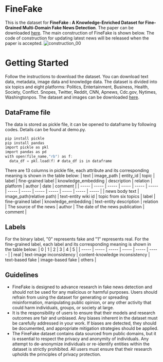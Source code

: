 # FineFake
This is the dataset for **FineFake : A Knowledge-Enriched Dataset for Fine-Grained Multi-Domain Fake News Detection**. The paper can be downloaded [here](https://doi.org/10.48550/arXiv.2404.01336). The main construction of FineFake is shown below. The code of construction for updating latest news will be released when the paper is accepted.
![construction_00](https://github.com/Accuser907/FineFake/assets/61140633/dbf1af33-9cc8-4f1d-9208-6be46a88fe54)

# Getting Started
Follow the instructions to download the dataset. You can download text data, metadata, image data and knowledge data.
The dataset is divided into six topics and eight platforms: Politics, Entertainment, Business, Health, Society, Conflict. Snopes, Twitter, Reddit, CNN, Apnews, Cdc.gov, Nytimes, Washingtonpos. The dataset and images can be downloaded [here](https://drive.google.com/file/d/16D9ix7ZOisa4VVBznBTBcv1N7TA-jodH/view?usp=sharing).

## DataFrame file
The data is stored as pickle file, it can be opened to dataframe by following codes. Details can be found at demo.py.
```c
pip install pickle
pip install pandas
import pickle as pkl
import pandas as pd
with open(file_name,"rb") as f:
  data_df = pkl.load(f) # data_df is in dataframe 
```
There are 13 columns in pickle file, each attribute and its corresponding meaning is shown in the table below:
| text | image_path | entity_id | topic | label | fine-grained label | knowledge_embedding | description | relation | platform | author | date | comment |
| ----- | ----- | ----- | ----- | ----- | ----- | ----- | ----- | ----- | ----- | ----- | ----- | ----- |
| news body text | image_path(relative path) | text-entity wiki id | topic from six topics | label | fine-grained label | knowledge_embedding | text-entity description | relation | The source of the news | author | The date of the news publication | comment |

## Labels
For the binary label, "0" represents fake and "1" represents real.
For the fine-grained label, each label and its corresponding meaning is shown in the table below:
| 0 | 1 | 2 | 3 | 4 | 5 |
| ----- | ----- | ----- | ----- | ----- | ----- |
| real | text-image inconsistency | content-knowledge inconsistency | text-based fake | image-based fake | others |

## Guidelines
- FineFake is designed to advance research in fake news detection and should not be used for any malicious or harmful purposes.  Users should refrain from using the dataset for generating or spreading misinformation, manipulating public opinion, or any other activity that could harm individuals, groups, or society at large.
- It is the responsibility of users to ensure that their models and research outcomes are fair and unbiased. Any biases inherent in the dataset must be carefully addressed in your work. If biases are detected, they should be documented, and appropriate mitigation strategies should be applied.
- The FineFake dataset contains data sourced from public domains, but it is essential to respect the privacy and anonymity of individuals. Any attempt to de-anonymize individuals or re-identify entities within the dataset is strictly prohibited. All users must ensure that their research upholds the principles of privacy protection.
